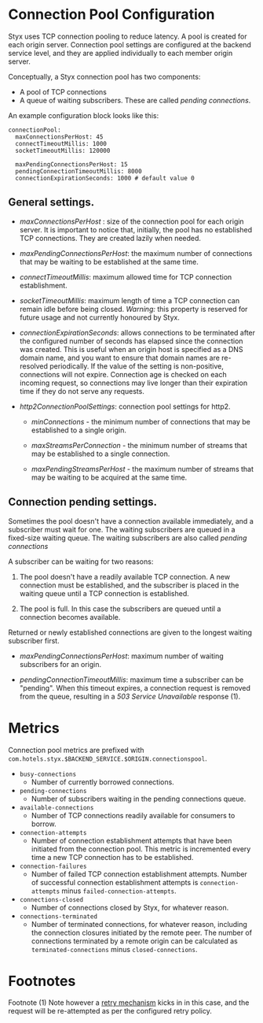 # Connection Pool Configuration

Styx uses TCP connection pooling to reduce latency. A pool
is created for each origin server. Connection pool settings are configured at 
the backend service level, and they are applied individually to each member 
origin server.

Conceptually, a Styx connection pool has two components: 
  * A pool of TCP connections
  * A queue of waiting subscribers. These are called *pending connections*.

An example configuration block looks like this:

    connectionPool:      
      maxConnectionsPerHost: 45
      connectTimeoutMillis: 1000
      socketTimeoutMillis: 120000
      
      maxPendingConnectionsPerHost: 15
      pendingConnectionTimeoutMillis: 8000
      connectionExpirationSeconds: 1000 # default value 0


## General settings.
* *maxConnectionsPerHost* : size of the connection pool for each origin server. 
It is important to notice that, initially,  the pool has no established TCP connections. 
They are created lazily when needed.

* *maxPendingConnectionsPerHost*: the maximum number of connections that may be waiting to be established at the same time.

* *connectTimeoutMillis*: maximum allowed time for TCP connection establishment.

* *socketTimeoutMillis*: maximum length of time a TCP connection can remain idle before being closed. 
*Warning:* this property is reserved for future usage and not currently honoured by Styx.

* *connectionExpirationSeconds*: allows connections to be terminated after the configured 
number of seconds has elapsed since the connection was created. This is useful when an origin 
host is specified as a DNS domain name, and you want to ensure that domain names are re-resolved 
periodically. If the value of the setting is non-positive, connections will not expire. 
Connection age is checked on each incoming request, so connections may live longer than their 
expiration time if they do not serve any requests.

* *http2ConnectionPoolSettings*: connection pool settings for http2.

    *   *minConnections* - the minimum number of connections that may be established to a single origin.

    *   *maxStreamsPerConnection* - the minimum number of streams that may be established to a single connection.

    *   *maxPendingStreamsPerHost* - the maximum number of streams that may be waiting to be acquired at the same time.

## Connection pending settings.

Sometimes the pool doesn't have a connection available immediately, and a 
subscriber must wait for one. The waiting subscribers are queued in a fixed-size waiting 
queue. The waiting subscribers are also called *pending connections*  

A subscriber can be waiting for two reasons:

 1. The pool doesn't have a readily available TCP connection. A new connection must be
    established, and the subscriber is placed in the waiting queue until a TCP connection
    is established.

 2. The pool is full. In this case the subscribers are queued until a connection 
    becomes available. 

Returned or newly established connections are given to the longest waiting subscriber first.

* *maxPendingConnectionsPerHost*: maximum number of waiting subscribers for an origin.

* *pendingConnectionTimeoutMillis*: maximum time a subscriber can be "pending". 
When this timeout expires, a connection request is removed from the queue,
 resulting in a *503 Service Unavailable* response (1).

# Metrics

Connection pool metrics are prefixed with `com.hotels.styx.$BACKEND_SERVICE.$ORIGIN.connectionspool`.

 - `busy-connections` 
     - Number of currently borrowed connections.     
 - `pending-connections` 
     - Number of subscribers waiting in the pending connections queue.                                     
 - `available-connections` 
     - Number of TCP connections readily available for consumers to borrow.
 - `connection-attempts`
     - Number of connection establishment attempts that have been initiated from the
       connection pool. This metric is incremented every time a new TCP connection 
       has to be established.
 - `connection-failures`      
     - Number of failed TCP connection establishment attempts. Number of successful
      connection establishment attempts is `connection-attempts` minus `failed-connection-attempts`.        
 - `connections-closed`
     - Number of connections closed by Styx, for whatever reason.
 - `connections-terminated`
     - Number of terminated connections, for whatever reason, including the connection
       closures initiated by the remote peer. The number of connections terminated by a 
       remote origin can be calculated as `terminated-connections` minus `closed-connections`.
       
# Footnotes

Footnote (1) Note however a [retry mechanism](configure-health-checks.md) kicks in
in this case, and the request will be re-attempted as per the configured retry policy.
